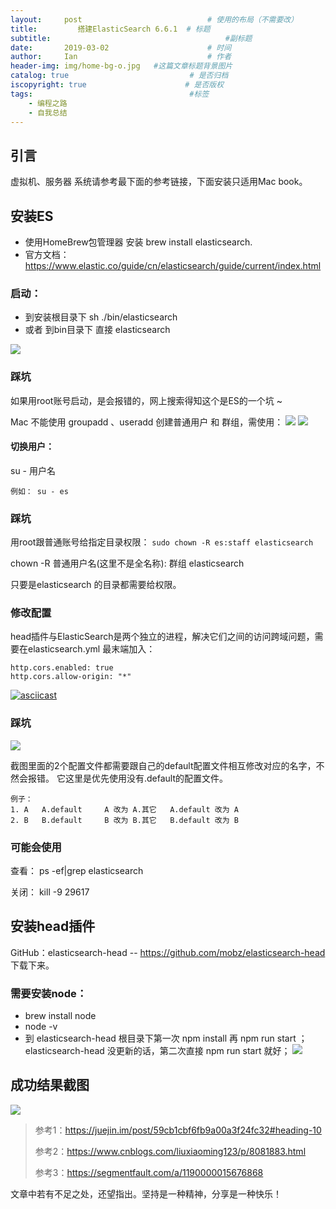 ```yaml
---
layout:     post             				# 使用的布局（不需要改）
title:         搭建ElasticSearch 6.6.1  # 标题 
subtitle:    					  				#副标题
date:       2019-03-02  					# 时间
author:     Ian                  			# 作者
header-img: img/home-bg-o.jpg	#这篇文章标题背景图片
catalog: true                        	# 是否归档
iscopyright: true                      # 是否版权
tags:                              		#标签
    - 编程之路
    - 自我总结
---
```





##  引言
虚拟机、服务器 系统请参考最下面的参考链接，下面安装只适用Mac book。

## 安装ES

- 使用HomeBrew包管理器 安装 brew install elasticsearch.
- 官方文档：https://www.elastic.co/guide/cn/elasticsearch/guide/current/index.html

### 启动：

- 到安装根目录下 sh ./bin/elasticsearch
- 或者 到bin目录下  直接 elasticsearch

![](http://uniquezhangqi.oss-cn-shenzhen.aliyuncs.com/blog/2019-03-02-es%20start.png)

### 踩坑
如果用root账号启动，是会报错的，网上搜索得知这个是ES的一个坑 ~


Mac 不能使用 groupadd 、useradd 创建普通用户 和 群组，需使用：
![](http://uniquezhangqi.oss-cn-shenzhen.aliyuncs.com/blog/2019-03-02-%E5%88%9B%E5%BB%BA%E8%B4%A6%E5%8F%B7.png)
![](http://uniquezhangqi.oss-cn-shenzhen.aliyuncs.com/blog/2019-03-02-%E6%99%AE%E9%80%9A%E8%B4%A6%E5%8F%B7.png)


#### 切换用户：
su - 用户名

```
例如： su - es
```

### 踩坑 
用root跟普通账号给指定目录权限：
`sudo chown -R es:staff elasticsearch`

chown -R 普通用户名(这里不是全名称): 群组 elasticsearch

只要是elasticsearch 的目录都需要给权限。

### 修改配置
head插件与ElasticSearch是两个独立的进程，解决它们之间的访问跨域问题，需要在elasticsearch.yml 最末端加入：
```
http.cors.enabled: true
http.cors.allow-origin: "*"
```

[![asciicast](https://asciinema.org/a/HgcuLjyNwMquu6Sx5opAQ8FIJ.svg)](https://asciinema.org/a/HgcuLjyNwMquu6Sx5opAQ8FIJ)


### 踩坑
![](http://uniquezhangqi.oss-cn-shenzhen.aliyuncs.com/blog/2019-03-02-%E6%9B%BF%E6%8D%A2%E6%96%87%E4%BB%B6%E5%90%8D-1.png)

截图里面的2个配置文件都需要跟自己的default配置文件相互修改对应的名字，不然会报错。
它这里是优先使用没有.default的配置文件。

```
例子： 
1. A   A.default     A 改为 A.其它   A.default 改为 A
2. B   B.default	 B 改为 B.其它   B.default 改为 B
```

### 可能会使用
查看：
ps -ef|grep elasticsearch

关闭：
kill -9 29617

## 安装head插件

GitHub：elasticsearch-head -- <https://github.com/mobz/elasticsearch-head>下载下来。

### 需要安装node：

- brew install node
- node -v
- 到 elasticsearch-head 根目录下第一次 npm install 再 npm run start ；
elasticsearch-head 没更新的话，第二次直接 npm run start 就好；
![](http://uniquezhangqi.oss-cn-shenzhen.aliyuncs.com/blog/2019-03-02-es-head%20start.png)

## 成功结果截图
![](http://uniquezhangqi.oss-cn-shenzhen.aliyuncs.com/blog/2019-03-02-html%20view.png)





> 参考1：https://juejin.im/post/59cb1cbf6fb9a00a3f24fc32#heading-10
> 
> 参考2：https://www.cnblogs.com/liuxiaoming123/p/8081883.html
> 
> 参考3：https://segmentfault.com/a/1190000015676868


文章中若有不足之处，还望指出。坚持是一种精神，分享是一种快乐！


